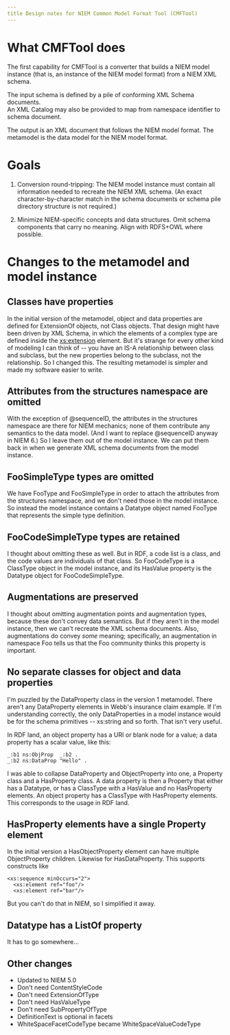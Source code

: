 ```yaml
---
title Design notes for NIEM Common Model Format Tool (CMFTool)
---
```


# What CMFTool does

The first capability for CMFTool is a converter that builds a NIEM model
instance (that is, an instance of the NIEM model format) from a NIEM XML schema.

The input schema is defined by a pile of conforming XML Schema documents.  
An XML Catalog may also be provided to map from namespace identifier to
schema document.

The output is an XML document that follows the NIEM model format.  The
metamodel is the data model for the NIEM model format.

# Goals

1. Conversion round-tripping: The NIEM model instance must contain all
   information needed to recreate the NIEM XML schema.  (An exact
   character-by-character match in the schema documents or schema pile
   directory structure is not required.)
   
2. Minimize NIEM-specific concepts and data structures.  Omit schema
   components that carry no meaning.  Align with RDFS+OWL where
   possible.

# Changes to the metamodel and model instance

## Classes have properties

In the initial version of the metamodel, object and data properties
are defined for ExtensionOf objects, not Class objects.  That design
might have been driven by XML Schema, in which the elements of a
complex type are defined inside the <xs:extension> element.  But it's
strange for every other kind of modeling I can think of -- you have an
IS-A relationship between class and subclass, but the new properties
belong to the subclass, not the relationship.  So I changed this.  The
resulting metamodel is simpler and made my software easier to write.

## Attributes from the structures namespace are omitted

With the exception of @sequenceID, the attributes in the structures
namespace are there for NIEM mechanics; none of them contribute any
semantics to the data model.  (And I want to replace @sequenceID
anyway in NIEM 6.)  So I leave them out of the model instance.  We can
put them back in when we generate XML schema documents from the model
instance.

## FooSimpleType types are omitted

We have FooType and FooSimpleType in order to attach the attributes
from the structures namespace, and we don't need those in the model 
instance.  So instead the model instance contains a Datatype object 
named FooType that represents the simple type definition.  

## FooCodeSimpleType types are retained

I thought about omitting these as well.  But in RDF, a code list is a 
class, and the code values are individuals of that class.  So FooCodeType
is a ClassType object in the model instance, and its HasValue property
is the Datatype object for FooCodeSimpleType.

## Augmentations are preserved

I thought about omitting augmentation points and augmentation types, because 
these don't convey data semantics.  But if they aren't in the model instance,
then we can't recreate the XML schema documents.  Also, augmentations do
convey _some_ meaning; specifically, an augmentation in namespace Foo tells
us that the Foo community thinks this property is important.

## No separate classes for object and data properties

I'm puzzled by the DataProperty class in the version 1 metamodel.
There aren't any DataProperty elements in Webb's insurance claim
example.  If I'm understanding correctly, the only DataProperties in a
model instance would be for the schema primitives -- xs:string and so
forth.  That isn't very useful.

In RDF land, an object property has a URI or blank node for a value; a
data property has a scalar value, like this:

    _:b1 ns:ObjProp  _:b2 .
    _:b2 ns:DataProp "Hello" .

I was able to collapse DataProperty and ObjectProperty into one, a
Property class and a HasProperty class.  A data property is then a
Property that either has a Datatype, or has a ClassType with a
HasValue and no HasProperty elements.  An object property has a
ClassType with HasProperty elements.  This corresponds to the usage in
RDF land.

## HasProperty elements have a single Property element

In the initial version a HasObjectProperty element can have multiple
ObjectProperty children.  Likewise for HasDataProperty.  This supports
constructs like

    <xs:sequence minOccurs="2">
      <xs:element ref="foo"/>
      <xs:element ref="bar"/>
      
But you can't do that in NIEM, so I simplified it away.

## Datatype has a ListOf property

It has to go somewhere...

## Other changes

* Updated to NIEM 5.0
* Don't need ContentStyleCode
* Don't need ExtensionOfType
* Don't need HasValueType
* Don't need SubPropertyOfType
* DefinitionText is optional in facets
* WhiteSpaceFacetCodeType became WhiteSpaceValueCodeType

